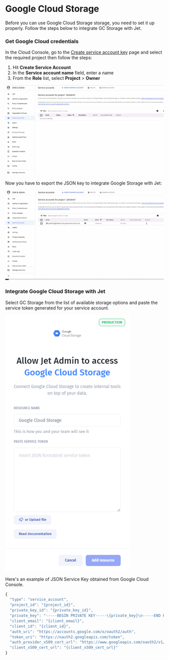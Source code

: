 # Google Cloud Storage

Before you can use Google Cloud Storage storage, you need to set it up properly. Follow the steps below to integrate GC Storage with Jet.

### Get Google Cloud credentials

In the Cloud Console, go to the [Create service account key](https://console.cloud.google.com/apis/credentials/serviceaccountkey) page and select the required project then follow the steps:

1. Hit **Create Service Account**
2. In the **Service account name** field, enter a name
3. From the **Role** list, select **Project** > **Owner**

![](../../.gitbook/assets/GIF200.gif)

Now you have to export the JSON key to integrate Google Storage with Jet:

![](../../.gitbook/assets/GIF201.gif)

### Integrate Google Cloud Storage with Jet

Select GC Storage from the list of available storage options and paste the service token generated for your service account.&#x20;

![](<../../.gitbook/assets/image (781).png>)

Here's an example of JSON Service Key obtained from Google Cloud Console.

```javascript
{
  "type": "service_account",
  "project_id": "{project_id}",
  "private_key_id": "{private_key_id}",
  "private_key": "-----BEGIN PRIVATE KEY-----\{private_key}\n-----END PRIVATE KEY-----\n",
  "client_email": "{client_email}",
  "client_id": "{client_id}",
  "auth_uri": "https://accounts.google.com/o/oauth2/auth",
  "token_uri": "https://oauth2.googleapis.com/token",
  "auth_provider_x509_cert_url": "https://www.googleapis.com/oauth2/v1/certs",
  "client_x509_cert_url": "{client_x509_cert_url}"
}
```

